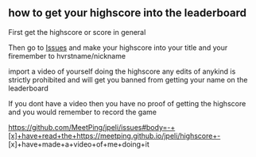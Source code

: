 ## how to get your highscore into the leaderboard

First get the highscore or score in general

Then go to [Issues](https://github.com/MeetPing/jpeli/issues) and make your highscore into your title and your firemember to hvrstname/nickname

import a video of yourself doing the highscore any edits of anykind is strictly prohibited and will get you banned from getting your name on the leaderboard

If you dont have a video then you have no proof of getting the highscore and you would remember to record the game


https://github.com/MeetPing/jpeli/issues#body=-+[x]+have+read+the+https://meetping.github.io/jpeli/highscore+- [x]+have+made+a+video+of+me+doing+it
